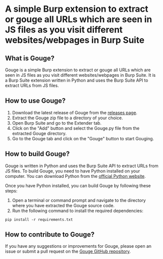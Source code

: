 # A simple Burp extension to extract or gouge all URLs which are seen in JS files as you visit different websites/webpages in Burp Suite

## What is Gouge?

Gouge is a simple Burp extension to extract or gouge all URLs which are seen in JS files as you visit different websites/webpages in Burp Suite. It is a Burp Suite extension written in Python and uses the Burp Suite API to extract URLs from JS files.

## How to use Gouge?

1. Download the latest release of Gouge from the [releases page](https://github.com/mqst/gouge).
2. Extract the Gouge zip file to a directory of your choice.
3. Open Burp Suite and go to the Extender tab.
4. Click on the "Add" button and select the Gouge.py file from the extracted Gouge directory.
5. Go to the Gouge tab and click on the "Gouge" button to start Gouging.

## How to build Gouge?

Gouge is written in Python and uses the Burp Suite API to extract URLs from JS files. To build Gouge, you need to have Python installed on your computer. You can download Python from the [official Python website](https://www.python.org/downloads/).

Once you have Python installed, you can build Gouge by following these steps:

1. Open a terminal or command prompt and navigate to the directory where you have extracted the Gouge source code.
2. Run the following command to install the required dependencies:

```
pip install -r requirements.txt
```
## How to contribute to Gouge?

If you have any suggestions or improvements for Gouge, please open an issue or submit a pull request on the [Gouge GitHub repository](https://github.com/mqst/gouge).
